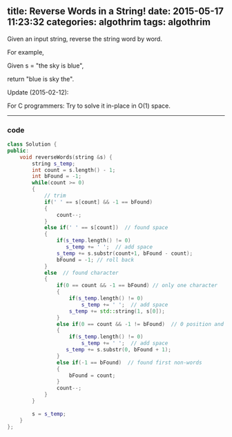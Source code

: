 title:  Reverse Words in a String!
date:   2015-05-17 11:23:32
categories: algothrim
tags: algothrim
---

Given an input string, reverse the string word by word.

For example,

Given s = "the sky is blue",

return "blue is sky the".

Update (2015-02-12):

For C programmers: Try to solve it in-place in O(1) space. 

----------

### code

```c++
class Solution {
public:
    void reverseWords(string &s) {
        string s_temp;
        int count = s.length() - 1;
        int bFound = -1;
        while(count >= 0)
        {
            // trim
            if(' ' == s[count] && -1 == bFound)
            {
                count--;
            }
            else if(' ' == s[count])  // found space
            {
                if(s_temp.length() != 0)
                   s_temp += ' ';  // add space 
                s_temp += s.substr(count+1, bFound - count);
                bFound = -1; // roll back
            }
            else  // found character
            {
                if(0 == count && -1 == bFound) // only one character
                {
                    if(s_temp.length() != 0)
                        s_temp += ' ';  // add space 
                    s_temp += std::string(1, s[0]);
                }
                else if(0 == count && -1 != bFound)  // 0 position and have other words
                {
                    if(s_temp.length() != 0)
                        s_temp += ' ';  // add space                    
                   s_temp += s.substr(0, bFound + 1); 
                }
                else if(-1 == bFound)  // found first non-words
                {
                    bFound = count;
                }
                count--;
            }
        }
        
        s = s_temp;
    }
};
```